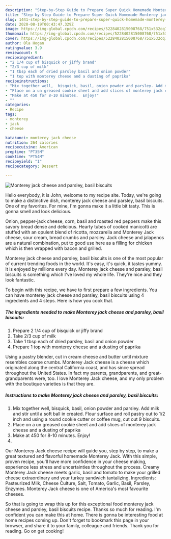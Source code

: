 ```yaml
---
description: "Step-by-Step Guide to Prepare Super Quick Homemade Monterey jack cheese and parsley, basil biscuits"
title: "Step-by-Step Guide to Prepare Super Quick Homemade Monterey jack cheese and parsley, basil biscuits"
slug: 1441-step-by-step-guide-to-prepare-super-quick-homemade-monterey-jack-cheese-and-parsley-basil-biscuits
date: 2020-08-19T00:43:47.329Z
image: https://img-global.cpcdn.com/recipes/5228402815008768/751x532cq70/monterey-jack-cheese-and-parsley-basil-biscuits-recipe-main-photo.jpg
thumbnail: https://img-global.cpcdn.com/recipes/5228402815008768/751x532cq70/monterey-jack-cheese-and-parsley-basil-biscuits-recipe-main-photo.jpg
cover: https://img-global.cpcdn.com/recipes/5228402815008768/751x532cq70/monterey-jack-cheese-and-parsley-basil-biscuits-recipe-main-photo.jpg
author: Ola Hogan
ratingvalue: 3.9
reviewcount: 9
recipeingredient:
- "2 1/4 cup of bisquick or jiffy brand"
- "2/3 cup of milk"
- "1 tbsp each of dried parsley basil and onion powder"
- "1 top with monterey cheese and a dusting of paprika"
recipeinstructions:
- "Mix together well,  bisquick, basil, onion powder and parsley. Add milk and stir until a soft ball in created. Flour surface and roll pastry out to 1/2 inch and using a round cookie cutter or coffee mug, cut out 9 biscuits."
- "Place on a un greased cookie sheet and add slices of monterey jack cheese and a dusting of paprika"
- "Make at 450 for 8-10 minutes.  Enjoy!"
- ""
categories:
- Recipe
tags:
- monterey
- jack
- cheese

katakunci: monterey jack cheese 
nutrition: 264 calories
recipecuisine: American
preptime: "PT35M"
cooktime: "PT54M"
recipeyield: "1"
recipecategory: Dessert

---
```



![Monterey jack cheese and parsley, basil biscuits](https://img-global.cpcdn.com/recipes/5228402815008768/751x532cq70/monterey-jack-cheese-and-parsley-basil-biscuits-recipe-main-photo.jpg)

Hello everybody, it is John, welcome to my recipe site. Today, we're going to make a distinctive dish, monterey jack cheese and parsley, basil biscuits. One of my favorites. For mine, I'm gonna make it a little bit tasty. This is gonna smell and look delicious.

Onion, pepper-jack cheese, corn, basil and roasted red peppers make this savory bread dense and delicious. Hearty tubes of cooked manicotti are stuffed with an opulent blend of ricotta, mozzarella and Monterey Jack cheese, sour cream, bread crumbs and parsley. Jack cheese and jalapenos are a natural combination, put to good use here as a filling for chicken which is then wrapped with bacon and grilled.

Monterey jack cheese and parsley, basil biscuits is one of the most popular of current trending foods in the world. It's easy, it's quick, it tastes yummy. It is enjoyed by millions every day. Monterey jack cheese and parsley, basil biscuits is something which I've loved my whole life. They're nice and they look fantastic.


To begin with this recipe, we have to first prepare a few ingredients. You can have monterey jack cheese and parsley, basil biscuits using 4 ingredients and 4 steps. Here is how you cook that.

<!--inarticleads1-->

##### The ingredients needed to make Monterey jack cheese and parsley, basil biscuits:

1. Prepare 2 1/4 cup of bisquick or jiffy brand
1. Take 2/3 cup of milk
1. Take 1 tbsp each of dried parsley, basil and onion powder
1. Prepare 1 top with monterey cheese and a dusting of paprika


Using a pastry blender, cut in cream cheese and butter until mixture resembles coarse crumbs. Monterey Jack cheese is a cheese which originated along the central California coast, and has since spread throughout the United States. In fact my parents, grandparents, and great-grandparents were, too. I love Monterey Jack cheese, and my only problem with the boutique varieties is that they are. 

<!--inarticleads2-->

##### Instructions to make Monterey jack cheese and parsley, basil biscuits:

1. Mix together well,  bisquick, basil, onion powder and parsley. Add milk and stir until a soft ball in created. Flour surface and roll pastry out to 1/2 inch and using a round cookie cutter or coffee mug, cut out 9 biscuits.
1. Place on a un greased cookie sheet and add slices of monterey jack cheese and a dusting of paprika
1. Make at 450 for 8-10 minutes.  Enjoy!
1. 


Our Monterey Jack cheese recipe will guide you, step by step, to make a great textured and flavorful homemade Monterey Jack. With this simple, proven recipe, you&#39;ll have more confidence in your cheese making, experience less stress and uncertainties throughout the process. Creamy Monterey Jack cheese meets garlic, basil and tomato to make your grilled cheese extraordinary and your turkey sandwich tantalizing. Ingredients: Pasteurized Milk, Cheese Culture, Salt, Tomato, Garlic, Basil, Parsley, Enzymes. Monterey Jack cheese is one of America&#39;s most favourite cheeses. 

So that is going to wrap this up for this exceptional food monterey jack cheese and parsley, basil biscuits recipe. Thanks so much for reading. I'm confident you can make this at home. There is gonna be interesting food at home recipes coming up. Don't forget to bookmark this page in your browser, and share it to your family, colleague and friends. Thank you for reading. Go on get cooking!
